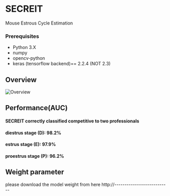 # SECREIT
Mouse Estrous Cycle Estimation

### Prerequisites

- Python 3.X
- numpy
- opencv-python
- keras (tensorflow backend)== 2.2.4 (NOT 2.3)

## Overview
![Overview](https://github.com/SanoKyohei/Secreit/blob/master/Example/Overview.png)  

## Performance(AUC)
#### SECREIT correctly classified competitive to two professionals
#### diestrus stage (D): 98.2% 
#### estrus stage (E): 97.9% 
#### proestrus stage (P): 96.2%

## Weight parameter
please download the model weight from here
http://---------------------------
